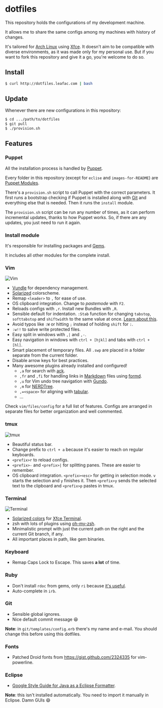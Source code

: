 dotfiles
========

This repository holds the configurations of my development machine.

It allows me to share the same configs among my machines with history of changes.

It's tailored for [Arch Linux][1] using [Xfce][2]. It doesn't aim to be compatible with diverse environments, as it was made only for my personal use. But if you want to fork this repository and give it a go, you're welcome to do so.

Install
-------

```bash
$ curl http://dotfiles.leafac.com | bash
```

Update
------

Whenever there are new configurations in this repository:

```bash
$ cd .../path/to/dotfiles
$ git pull
$ ./provision.sh
```

Features
--------

### Puppet

All the installation process is handled by [Puppet][3].

Every folder in this repository (except for `eclise` and `images-for-README`) are [Puppet Modules][4].

There's a `provision.sh` script to call Puppet with the correct parameters. It first runs a bootstrap checking if Puppet is installed along with [Git][5] and everything else that is needed. Then it runs the `install` module.

The `provision.sh` script can be run any number of times, as it can perform incremental updates, thanks to how Puppet works. So, if there are any updates, you just need to run it again.

### Install module

It's responsible for installing packages and [Gems][6].

It includes all other modules for the complete install.

### Vim

![Vim][7]

* [Vundle][8] for dependency management.
* [Solarized][9] colorscheme.
* Remap `<leader>` to `,` for ease of use.
* OS clipboard integration. Change to _pastemode_ with `F2`.
* Reloads configs with `,r`. Install new Bundles with `,R`.
* Sensible default for indentation. `:Stab` function for changing `tabstop`, `softtabstop` and `shiftwidth` to the same value at once. [Learn about this][10].
* Avoid typos like `:W` or hitting `;` instead of holding `shift` for `:`.
* `:w!!` to salve write protected files.
* Easy split in windows with `,|` and `,-`.
* Easy navigation in windows with `ctrl + [hjkl]` and tabs with `ctrl + [hl]`.
* Smart placement of temporary files. All `.swp` are placed in a folder separate from the current folder.
* Disable arrow keys for best practices.
* Many awesome plugins already installed and configured!
    * `,a` for search with [ack][11].
    * `,fr` and `,fi` for handling links in [Markdown][12] files using [formd][13].
    * `,u` for Vim undo tree navigation with [Gundo][14].
    * `,m` for [NERDTree][15].
    * `,=<space>` for aligning with [tabular][16].
    * ...

Check `vim/files/config` for a full list of features. Configs are arranged in separate files for better organization and well commented.

### tmux

![tmux][17]

* Beautiful status bar.
* Change prefix to `ctrl + a` because it's easier to reach on regular keyboards.
* `<prefix>r` to reload configs.
* `<prefix>-` and `<prefix>|` for splitting panes. These are easier to remember.
* OS clipboard integration. `<prefix><esc>` for getting in selection mode. `v` starts the selection and `y` finishes it. Then `<prefix>y` sends the selected text to the clipboard and `<prefix>p` pastes in tmux.

### Terminal

![Terminal][18]

* [Solarized colors][19] for [Xfce Terminal][20].
* zsh with lots of plugins using [oh-my-zsh][21].
* Minimalistic prompt with just the current path on the right and the current Git branch, if any.
* All important places in path, like gem binaries.

### Keyboard

* Remap Caps Lock to Escape. This saves **a lot** of time.

### Ruby

* Don't install `rdoc` from gems, only `ri` because [it's useful][22].
* Auto-complete in `irb`.

### Git

* Sensible global ignores.
* Nice default commit message :laughing:

**Note**: in `git/templates/config.erb` there's my name and e-mail. You should change this before using this dotfiles.

### Fonts

* Patched Droid fonts from https://gist.github.com/2324335 for vim-powerline.

### Eclipse

* [Google Style Guide for Java as a Eclipse Formatter][23].

**Note**: this isn't installed automatically. You need to import it manually in Eclipse. Damn GUIs :smile:


[1]: http://www.archlinux.org/
[2]: http://www.xfce.org/
[3]: http://puppetlabs.com/
[4]: http://docs.puppetlabs.com/puppet/2.7/reference/modules_fundamentals.html
[5]: http://git-scm.com/
[6]: http://rubygems.org/
[7]: https://raw.github.com/leafac/dotfiles/master/images-for-README/vim.png
[8]: https://github.com/gmarik/vundle
[9]: http://ethanschoonover.com/solarized
[10]: http://vimcasts.org/episodes/tabs-and-spaces/
[11]: http://betterthangrep.com/
[12]: http://daringfireball.net/projects/markdown/
[13]: http://drbunsen.github.com/formd/
[14]: http://sjl.bitbucket.org/gundo.vim/
[15]: https://github.com/scrooloose/nerdtree
[16]: https://github.com/godlygeek/tabular
[17]: https://raw.github.com/leafac/dotfiles/master/images-for-README/tmux.png
[18]: https://raw.github.com/leafac/dotfiles/master/images-for-README/terminal.png
[19]: https://github.com/sgerrand/xfce4-terminal-colors-solarized/blob/master/light/terminalrc
[20]: http://docs.xfce.org/apps/terminal/start
[21]: https://github.com/robbyrussell/oh-my-zsh
[22]: http://jstorimer.com/ri.html
[23]: http://code.google.com/p/google-styleguide/source/browse/trunk/eclipse-java-google-style.xml
